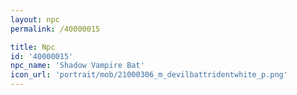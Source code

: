 ```yaml
---
layout: npc
permalink: /40000015

title: Npc
id: '40000015'
npc_name: 'Shadow Vampire Bat'
icon_url: 'portrait/mob/21000306_m_devilbattridentwhite_p.png'
---
```

